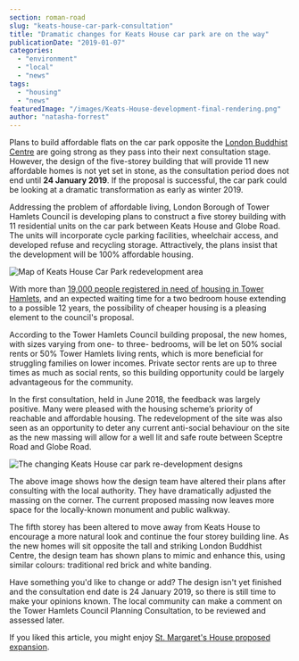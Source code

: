 ```yaml
---
section: roman-road
slug: "keats-house-car-park-consultation"
title: "Dramatic changes for Keats House car park are on the way"
publicationDate: "2019-01-07"
categories: 
  - "environment"
  - "local"
  - "news"
tags: 
  - "housing"
  - "news"
featuredImage: "/images/Keats-House-development-final-rendering.png"
author: "natasha-forrest"
---
```


Plans to build affordable flats on the car park opposite the [London Buddhist Centre](https://romanroadlondon.com/london-buddhist-centre-east-london/) are going strong as they pass into their next consultation stage. However, the design of the five-storey building that will provide 11 new affordable homes is not yet set in stone, as the consultation period does not end until **24 January 2019**. If the proposal is successful, the car park could be looking at a dramatic transformation as early as winter 2019.

Addressing the problem of affordable living, London Borough of Tower Hamlets Council is developing plans to construct a five storey building with 11 residential units on the car park between Keats House and Globe Road. The units will incorporate cycle parking facilities, wheelchair access, and developed refuse and recycling storage. Attractively, the plans insist that the development will be 100% affordable housing.

![Map of Keats House Car Park redevelopment area](/images/Keats-House-Car-Park-5-min.png)

With more than [19,000 people registered in need of housing in Tower Hamlets](https://www.towerhamletshomes.org.uk/My_Neighbourhood/Affordable_homes_building_ne/Affordable_homes.aspx), and an expected waiting time for a two bedroom house extending to a possible 12 years, the possibility of cheaper housing is a pleasing element to the council's proposal.

According to the Tower Hamlets Council building proposal, the new homes, with sizes varying from one- to three- bedrooms, will be let on 50% social rents or 50% Tower Hamlets living rents, which is more beneficial for struggling families on lower incomes. Private sector rents are up to three times as much as social rents, so this building opportunity could be largely advantageous for the community.

In the first consultation, held in June 2018, the feedback was largely positive. Many were pleased with the housing scheme’s priority of reachable and affordable housing. The redevelopment of the site was also seen as an opportunity to deter any current anti-social behaviour on the site as the new massing will allow for a well lit and safe route between Sceptre Road and Globe Road.

![The changing Keats House car park re-development designs](/images/4-Massing-Keats-House-main-min-1.png)

The above image shows how the design team have altered their plans after consulting with the local authority. They have dramatically adjusted the massing on the corner. The current proposed massing now leaves more space for the locally-known monument and public walkway.

The fifth storey has been altered to move away from Keats House to encourage a more natural look and continue the four storey building line. As the new homes will sit opposite the tall and striking London Buddhist Centre, the design team has shown plans to mimic and enhance this, using similar colours: traditional red brick and white banding.

Have something you'd like to change or add? The design isn't yet finished and the consultation end date is 24 January 2019, so there is still time to make your opinions known. The local community can make a comment on the Tower Hamlets Council Planning Consultation, to be reviewed and assessed later.

If you liked this article, you might enjoy [St. Margaret's House proposed expansion](https://romanroadlondon.com/st-margarets-house-expansion/).
